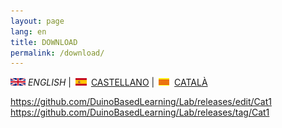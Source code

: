 ```yaml
---
layout: page
lang: en
title: DOWNLOAD
permalink: /download/
---
```


![English](en.png) *ENGLISH* | ![Castellano](es.png) [CASTELLANO](descargar.md) | ![Català](ca.png) [CATALÀ](Descarregar.md)

https://github.com/DuinoBasedLearning/Lab/releases/edit/Cat1
https://github.com/DuinoBasedLearning/Lab/releases/tag/Cat1
